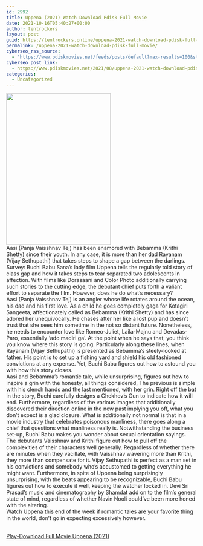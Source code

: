 ```yaml
---
id: 2992
title: Uppena (2021) Watch Download Pdisk Full Movie
date: 2021-10-16T05:40:27+00:00
author: tentrockers
layout: post
guid: https://tentrockers.online/uppena-2021-watch-download-pdisk-full-movie/
permalink: /uppena-2021-watch-download-pdisk-full-movie/
cyberseo_rss_source:
  - 'https://www.pdiskmovies.net/feeds/posts/default?max-results=100&start-index=801'
cyberseo_post_link:
  - https://www.pdiskmovies.net/2021/08/uppena-2021-watch-download-pdisk-full.html
categories:
  - Uncategorized
---
```

<div class="separator">
  <a href="https://1.bp.blogspot.com/-iC9NC_Qrt_s/YSeDYIjG79I/AAAAAAAAatA/iSFUrYy1CvEc_UBN-G9zVG6U_2a_VJnwwCLcBGAsYHQ/s580/Uppena%2B%25282021%2529%2BWatch%2BDownload%2BPdisk%2BFull%2BMovie.jpg" imageanchor="1"><img loading="lazy" border="0" data-original-height="580" data-original-width="400" height="400" src="https://1.bp.blogspot.com/-iC9NC_Qrt_s/YSeDYIjG79I/AAAAAAAAatA/iSFUrYy1CvEc_UBN-G9zVG6U_2a_VJnwwCLcBGAsYHQ/w276-h400/Uppena%2B%25282021%2529%2BWatch%2BDownload%2BPdisk%2BFull%2BMovie.jpg" width="276" /></a>
</div>



<div>
  <div>
    <span>Aasi (Panja Vaisshnav Tej) has been enamored with Bebamma (Krithi Shetty) since their youth. In any case, it is more than her dad Rayanam (Vijay Sethupathi) that takes steps to shape a gap between the darlings.&nbsp;</span>
  </div>
  
  <div>
    <span>Survey: Buchi Babu Sana&#8217;s lady film Uppena tells the regularly told story of class gap and how it takes steps to tear separated two adolescents in affection. With films like Dorasaani and Color Photo additionally carrying such stories to the cutting edge, the debutant chief puts forth a valiant effort to separate the film. However, does he do what&#8217;s necessary?&nbsp;</span>
  </div>
  
  <div>
    <span>Aasi (Panja Vaisshnav Tej) is an angler whose life rotates around the ocean, his dad and his first love. As a child he goes completely gaga for Kotagiri Sangeeta, affectionately called as Bebamma (Krithi Shetty) and has since adored her unequivocally. He chases after her like a lost pup and doesn&#8217;t trust that she sees him sometime in the not so distant future. Nonetheless, he needs to encounter love like Romeo-Juliet, Laila-Majnu and Devadas-Paro, essentially &#8216;ado madiri ga&#8217;. At the point when he says that, you think you know where this story is going. Particularly along these lines, when Rayanam (Vijay Sethupathi) is presented as Bebamma&#8217;s steely-looked at father. His point is to set up a fishing yard and shield his old fashioned convictions at any expense. Yet, Buchi Babu figures out how to astound you with how this story closes.&nbsp;</span>
  </div>
  
  <div>
    <span>Aasi and Bebamma&#8217;s romantic tale, while unsurprising, figures out how to inspire a grin with the honesty, all things considered, The previous is simple with his clench hands and the last mentioned, with her grin. Right off the bat in the story, Buchi carefully designs a Chekhov&#8217;s Gun to indicate how it will end. Furthermore, regardless of the various images that additionally discovered their direction online in the new past implying you off, what you don&#8217;t expect is a glad closure. What is additionally not normal is that in a movie industry that celebrates poisonous manliness, there goes along a chief that questions what manliness really is. Notwithstanding the business set-up, Buchi Babu makes you wonder about sexual orientation sayings.&nbsp;</span>
  </div>
  
  <div>
    <span>The debutants Vaisshnav and Krithi figure out how to pull off the complexities of their characters well generally. Regardless of whether there are minutes when they vacillate, with Vaisshnav wavering more than Krithi, they more than compensate for it. Vijay Sethupathi is perfect as a man set in his convictions and somebody who&#8217;s accustomed to getting everything he might want. Furthermore, in spite of Uppena being surprisingly unsurprising, with the beats appearing to be recognizable, Buchi Babu figures out how to execute it well, keeping the watcher locked in. Devi Sri Prasad&#8217;s music and cinematography by Shamdat add on to the film&#8217;s general state of mind, regardless of whether Navin Nooli could&#8217;ve been more honed with the altering.&nbsp;</span>
  </div>
  
  <div>
    <span>Watch Uppena this end of the week if romantic tales are your favorite thing in the world, don&#8217;t go in expecting excessively however.</span>
  </div>
</div>

  
<a href="https://kofilink.com/1/bnYyamxkMDAweHY4?dn=1" target="popup" onclick="window.open('https://kofilink.com/1/bnYyamxkMDAweHY4?dn=1','popup','width=600,height=600'); return false;" rel="noopener"><br /> Play-Download Full Movie Uppena (2021)<br /> </a>